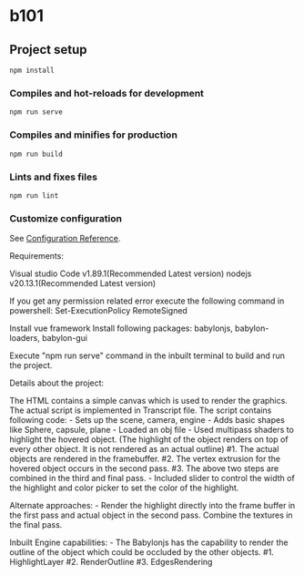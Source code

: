 # b101

## Project setup
```
npm install
```

### Compiles and hot-reloads for development
```
npm run serve
```

### Compiles and minifies for production
```
npm run build
```

### Lints and fixes files
```
npm run lint
```

### Customize configuration
See [Configuration Reference](https://cli.vuejs.org/config/).


Requirements:

Visual studio Code v1.89.1(Recommended Latest version)
nodejs v20.13.1(Recommended Latest version)

If you get any permission related error execute the following command in powershell: 
Set-ExecutionPolicy RemoteSigned

Install vue framework
Install following packages: babylonjs, babylon-loaders, babylon-gui

Execute "npm run serve" command in the inbuilt terminal to build and run the project.


Details about the project:

The HTML contains a simple canvas which is used to render the graphics.
The actual script is implemented in Transcript file.
The script contains following code:
    - Sets up the scene, camera, engine
    - Adds basic shapes like Sphere, capsule, plane
    - Loaded an obj file
    - Used multipass shaders to highlight the hovered object. 
	(The highlight of the object renders on top of every other object.
	 It is not rendered as an actual outline)
	#1. The actual objects are rendered in the framebuffer.
	#2. The vertex extrusion for the hovered object occurs in the second pass.
	#3. The above two steps are combined in the third and final pass.
    - Included slider to control the width of the highlight and 
      color picker to set the color of the highlight.

Alternate approaches:
    - Render the highlight directly into the frame buffer in the first pass and 
      actual object in the second pass. Combine the textures in the final pass.

Inbuilt Engine capabilities:
    - The Babylonjs has the capability to render the outline of the object
      which could be occluded by the other objects.
	#1. HighlightLayer
	#2. RenderOutline
	#3. EdgesRendering